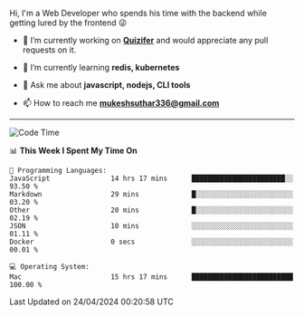 Hi, I'm a Web Developer who spends his time with the backend while getting lured by the frontend 😜

- 🔭 I’m currently working on **[Quizifer](https://github.com/SutharMukesh/Quizifer/)** and would appreciate any pull requests on it.

- 🌱 I’m currently learning **redis, kubernetes**

- 💬 Ask me about **javascript, nodejs, CLI tools**

- 📫 How to reach me **mukeshsuthar336@gmail.com**

---
<!--START_SECTION:waka-->
![Code Time](http://img.shields.io/badge/Code%20Time-2%2C925%20hrs%2039%20mins-blue)

📊 **This Week I Spent My Time On** 

```text
💬 Programming Languages: 
JavaScript               14 hrs 17 mins      ███████████████████████░░   93.50 % 
Markdown                 29 mins             █░░░░░░░░░░░░░░░░░░░░░░░░   03.20 % 
Other                    20 mins             █░░░░░░░░░░░░░░░░░░░░░░░░   02.19 % 
JSON                     10 mins             ░░░░░░░░░░░░░░░░░░░░░░░░░   01.11 % 
Docker                   0 secs              ░░░░░░░░░░░░░░░░░░░░░░░░░   00.01 % 

💻 Operating System: 
Mac                      15 hrs 17 mins      █████████████████████████   100.00 % 
```


 Last Updated on 24/04/2024 00:20:58 UTC
<!--END_SECTION:waka-->
